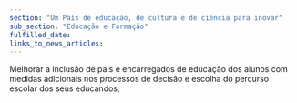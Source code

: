 ```yaml
---
section: "Um País de educação, de cultura e de ciência para inovar"
sub_section: "Educação e Formação"
fulfilled_date:
links_to_news_articles:
---
```


Melhorar a inclusão de pais e encarregados de educação dos alunos com medidas adicionais nos processos de decisão e escolha do percurso escolar dos seus educandos;